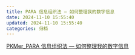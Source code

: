 ```yaml
---
title: PARA 信息组织法 — 如何整理我的数字信息
date: 2024-11-10 15:55:40
updated: 2024-11-10 15:55:40
categories: 归档
---
```


[PKMer_PARA 信息组织法 — 如何整理我的数字信息](https://pkmer.cn/show/20230531203039)
